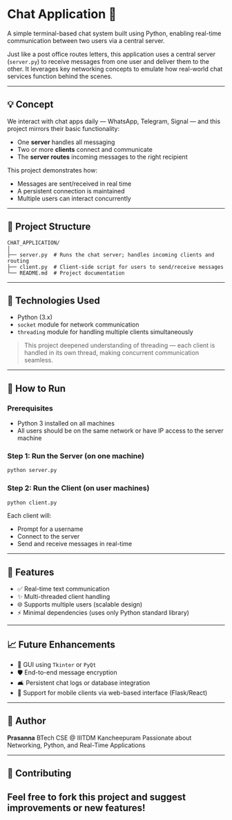 # Chat Application 💬

A simple terminal-based chat system built using Python, enabling real-time communication between two users via a central server.

Just like a post office routes letters, this application uses a central server (`server.py`) to receive messages from one user and deliver them to the other. It leverages key networking concepts to emulate how real-world chat services function behind the scenes.

---

## 💡 Concept

We interact with chat apps daily — WhatsApp, Telegram, Signal — and this project mirrors their basic functionality:

* One **server** handles all messaging
* Two or more **clients** connect and communicate
* The **server routes** incoming messages to the right recipient

This project demonstrates how:

* Messages are sent/received in real time
* A persistent connection is maintained
* Multiple users can interact concurrently

---

## 📁 Project Structure

```
CHAT_APPLICATION/
│
├── server.py  # Runs the chat server; handles incoming clients and routing
├── client.py  # Client-side script for users to send/receive messages
└── README.md  # Project documentation
```

---

## 🔧 Technologies Used

* Python (3.x)
* `socket` module for network communication
* `threading` module for handling multiple clients simultaneously

> This project deepened understanding of threading — each client is handled in its own thread, making concurrent communication seamless.

---

## 🚀 How to Run

### Prerequisites

* Python 3 installed on all machines
* All users should be on the same network or have IP access to the server machine

### Step 1: Run the Server (on one machine)

```bash
python server.py
```

### Step 2: Run the Client (on user machines)

```bash
python client.py
```

Each client will:

* Prompt for a username
* Connect to the server
* Send and receive messages in real-time

---

## 🔌 Features

* ✅ Real-time text communication
* ✨ Multi-threaded client handling
* 🌐 Supports multiple users (scalable design)
* ⚡ Minimal dependencies (uses only Python standard library)

---

## 📈 Future Enhancements

* 🎨 GUI using `Tkinter` or `PyQt`
* 🛡️ End-to-end message encryption
* 🛋 Persistent chat logs or database integration
* 📱 Support for mobile clients via web-based interface (Flask/React)

---

## 👤 Author

**Prasanna**
BTech CSE @ IIITDM Kancheepuram
Passionate about Networking, Python, and Real-Time Applications

---

## 🤝 Contributing

Feel free to fork this project and suggest improvements or new features!
---
